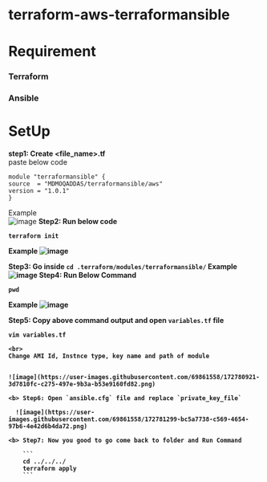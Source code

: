 # terraform-aws-terraformansible
# Requirement
### Terraform
### Ansible

# SetUp
<b>step1: Create <file_name>.tf</b><br>
paste below code <br>
  ```
  module "terraformansible" {
  source  = "MDMOQADDAS/terraformansible/aws"
  version = "1.0.1"
}
  
```

Example<br>
  ![image](https://user-images.githubusercontent.com/69861558/172779813-12bc15c9-7646-437b-9190-193e0abb66de.png)
<b>Step2: Run below code<b>
  ```
  terraform init
  ```
  Example
  ![image](https://user-images.githubusercontent.com/69861558/172780387-fe1049cf-6d8b-413a-9017-0c1dfff0c4c9.png)

  <b> Step3: Go inside 
    ```
    cd .terraform/modules/terraformansible/
    ```
    Example
    ![image](https://user-images.githubusercontent.com/69861558/172780495-0f4dc1a8-1a35-4097-946b-93eb012c892c.png)
    <b>Step4: Run Below Command</b>
  ```
  pwd
  ```
    
  Example
  ![image](https://user-images.githubusercontent.com/69861558/172780655-4de08f26-2dc9-4cbd-b298-76718c0f208d.png)

  <b>Step5: Copy above command output and open `variables.tf` file
    
    vim variables.tf
    
    <br>
    Change AMI Id, Instnce type, key name and path of module 
    
    
    ![image](https://user-images.githubusercontent.com/69861558/172780921-3d7810fc-c275-497e-9b3a-b53e9160fd82.png)
    
    <b> Step6: Open `ansible.cfg` file and replace `private_key_file`
      
      ![image](https://user-images.githubusercontent.com/69861558/172781299-bc5a7738-c569-4654-97b6-4e42d6b4da72.png)
      
    <b> Step7: Now you good to go come back to folder and Run Command
      
        ```
        cd ../../../
        terraform apply
        ```

